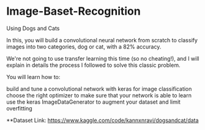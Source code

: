 # Image-Baset-Recognition
Using Dogs and Cats


In this, you will build a convolutional neural network from scratch to classify images into two categories, dog or cat, with a 82% accuracy.

We're not going to use transfer learning this time (so no cheating!), and I will explain in details the process I followed to solve this classic problem.

You will learn how to:

build and tune a convolutional network with keras for image classification
choose the right optimizer to make sure that your network is able to learn
use the keras ImageDataGenerator to augment your dataset and limit overfitting


**Dataset Link: https://www.kaggle.com/code/kannxnravi/dogsandcat/data
